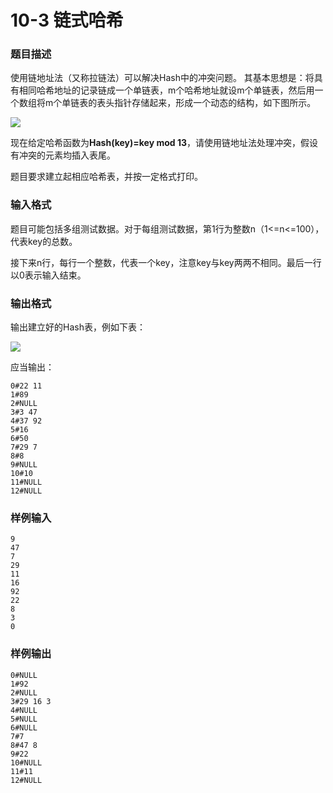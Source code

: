 # 10-3 链式哈希

### 题目描述
使用链地址法（又称拉链法）可以解决Hash中的冲突问题。
其基本思想是：将具有相同哈希地址的记录链成一个单链表，m个哈希地址就设m个单链表，然后用一个数组将m个单链表的表头指针存储起来，形成一个动态的结构，如下图所示。

![](http://222.200.185.45/UserFiles/smiedsa/%E5%9B%BE%E7%89%871.png)

现在给定哈希函数为**Hash(key)=key mod 13**，请使用链地址法处理冲突，假设有冲突的元素均插入表尾。

题目要求建立起相应哈希表，并按一定格式打印。

### 输入格式
题目可能包括多组测试数据。对于每组测试数据，第1行为整数n（1<=n<=100），代表key的总数。

接下来n行，每行一个整数，代表一个key，注意key与key两两不相同。最后一行以0表示输入结束。

### 输出格式
输出建立好的Hash表，例如下表：

![](http://222.200.185.45/UserFiles/smiedsa/%E5%9B%BE%E7%89%872(2).png)

应当输出：
```
0#22 11
1#89
2#NULL
3#3 47
4#37 92
5#16
6#50
7#29 7
8#8
9#NULL
10#10
11#NULL
12#NULL
```

### 样例输入
```
9
47
7
29
11
16
92
22
8
3
0
```

### 样例输出
```
0#NULL
1#92
2#NULL
3#29 16 3
4#NULL
5#NULL
6#NULL
7#7
8#47 8
9#22
10#NULL
11#11
12#NULL
```
